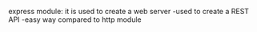 express module:  it is used to create a web server
-used to create a REST API
-easy way compared to http module